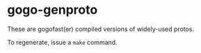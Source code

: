 # gogo-genproto

These are gogofast(er) compiled versions of widely-used protos.

To regenerate, issue a `make` command.
